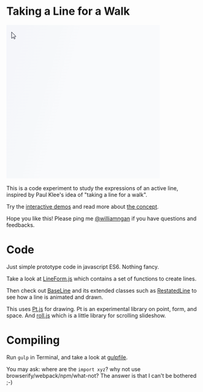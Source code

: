 # Taking a Line for a Walk

![a drawing gif](./images/hatch.gif)

This is a code experiment to study the expressions of an active line, inspired by Paul Klee's idea of "taking a line for a walk".

Try the [interactive demos](http://williamngan.github.io/line/) and read more about [the concept](https://medium.com/@williamngan/6fd947acb227).

Hope you like this! Please ping me [@williamngan](https://twitter.com/williamngan) if you have questions and feedbacks.

# Code
Just simple prototype code in javascript ES6. Nothing fancy.

Take a look at [LineForm.js](https://github.com/williamngan/line/blob/master/src/js/lines/LineForm.js) which contains a set of functions to create lines.

Then check out [BaseLine](https://github.com/williamngan/line/blob/master/src/js/lines/BaseLine.js) and its extended classes such as [RestatedLine](https://github.com/williamngan/line/blob/master/src/js/lines/RestatedLine.js) to see how a line is animated and drawn.

This uses [Pt.js](https://github.com/williamngan/pt) for drawing. Pt is an experimental library on point, form, and space. And [roll.js](https://github.com/williamngan/roll) which is a little library for scrolling slideshow.


# Compiling
Run `gulp` in Terminal, and take a look at [gulpfile](https://github.com/williamngan/line/blob/master/gulpfile.js).

You may ask: where are the `import xyz`? why not use browserify/webpack/npm/what-not? The answer is that I can't be bothered ;-)